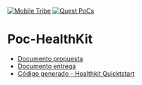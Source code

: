 
[![Mobile Tribe](https://img.shields.io/badge/Tribe-Mobile-blue)](https://sites.google.com/bbva.com/mobiletribe/home?authuser=0)
[![Quest PoCs](https://img.shields.io/badge/Quest-PoCs-yellow)](https://sites.google.com/bbva.com/mobiletribe/quests/pocs?authuser=0)


# Poc-HealthKit
* [Documento propuesta](https://github.com/next-adrianvegas/Poc-HealthKit/blob/master/PoCHealthKit_propuesta.md)
* [Documento entrega](https://github.com/next-adrianvegas/Poc-HealthKit/blob/master/PoCHealthKit_entrega.md)
* [Código generado - Healthkit Quicktstart](https://github.com/next-adrianvegas/Poc-HealthKit/tree/master/code_examples/HealthKitQuickStart)


